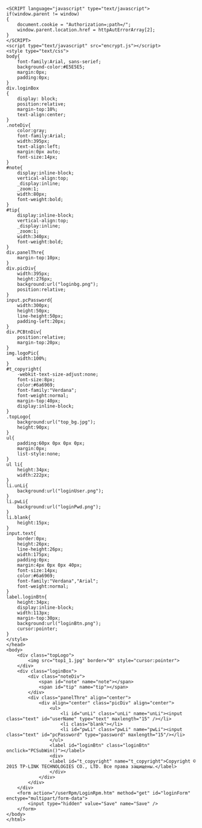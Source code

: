 <META http-equiv=Content-Type content="text/html; charset=UTF-8">
	<HTML>
	<HEAD><TITLE>TL-WR841N</TITLE>
	<META http-equiv=Pragma content=no-cache>
	<META http-equiv=Expires content="wed, 26 Feb 1997 08:21:57 GMT">
	<SCRIPT language="javascript" type="text/javascript"><!--
	//--></SCRIPT>
	<SCRIPT language="javascript" type="text/javascript">
	var httpAutErrorArray = new Array(
	3, 1, "http://192.168.0.1", 0,0 );
	</SCRIPT>
	
	<SCRIPT language="javascript" type="text/javascript">
	if(window.parent != window)
	{
		document.cookie = "Authorization=;path=/"; 
		window.parent.location.href = httpAutErrorArray[2];
	}
	</SCRIPT>
	<script type="text/javascript" src="encrypt.js"></script>
	<style type="text/css">
	body{
		font-family:Arial, sans-serief;
		background-color:#E5E5E5;
		margin:0px;
		padding:0px;
	}
	div.loginBox
	{
		display: block;
		position:relative;
		margin-top:10%; 
		text-align:center;
	}
	.noteDiv{
		color:gray;
		font-family:Arial;
		width:395px;
		text-align:left;
		margin:0px auto;
		font-size:14px;
	}
	#note{
		display:inline-block;
		vertical-align:top;
		_display:inline;
		_zoom:1;
		width:80px;
		font-weight:bold;
	}
	#tip{
		display:inline-block;
		vertical-align:top;
		_display:inline;
		_zoom:1;
		width:340px;
		font-weight:bold;
	}
	div.panelThre{
		margin-top:10px;
	}
	div.picDiv{
		width:395px;
		height:276px;
		background:url("loginbg.png");
		position:relative;
	}
	input.pcPassword{
		width:300px;
		height:50px;
		line-height:50px;
		padding-left:20px;
	}
	div.PCBtnDiv{
		position:relative;
		margin-top:20px;
	}
	img.logoPic{
		width:100%;
	}
	#t_copyright{
		-webkit-text-size-adjust:none;
		font-size:8px;
		color:#6a6969;
		font-family:"Verdana";
		font-weight:normal;
		margin-top:40px;
		display:inline-block;
	}
	.topLogo{
		background:url("top_bg.jpg");
		height:90px;
	}
	ul{
		padding:60px 0px 0px 0px;
		margin:0px;
		list-style:none;
	}
	ul li{
		height:34px;
		width:222px;
	}
	li.unLi{
		background:url("loginUser.png");
	}
	li.pwLi{
		background:url("loginPwd.png");
	}
	li.blank{
		height:15px;
	}
	input.text{
		border:0px;
		height:26px;
		line-height:26px;
		width:175px;
		padding:0px;
		margin:4px 0px 0px 40px;
		font-size:14px;
		color:#6a6969;
		font-family:"Verdana","Arial";
		font-weight:normal;
	}
	label.loginBtn{
		height:34px;
		display:inline-block;
		width:113px;
		margin-top:30px;
		background:url("loginBtn.png");
		cursor:pointer;
	}
	</style>
	</head>
	<body>
		<div class="topLogo">
			<img src="top1_1.jpg" border="0" style="cursor:pointer">
		</div>
		<div class="loginBox"> 
			<div class="noteDiv">
				<span id="note" name="note"></span>
				<span id="tip" name="tip"></span>
			</div>
			<div class="panelThre" align="center">
				<div align="center" class="picDiv" align="center">
					<ul>
						<li id="unLi" class="unLi" name="unLi"><input class="text" id="userName" type="text" maxlength="15" /></li>
						<li class="blank"></li>
						<li id="pwLi" class="pwLi" name="pwLi"><input class="text" id="pcPassword" type="password" maxlength="15"/></li>
					</ul>
					<label id="loginBtn" class="loginBtn" onclick="PCSubWin()"></label>
					<div>
					<label id="t_copyright" name="t_copyright">Copyright © 2015 TP-LINK TECHNOLOGIES CO., LTD. Все права защищены.</label> 
					</div>
				</div>
			</div>
		</div>
		<form action="/userRpm/LoginRpm.htm" method="get" id="loginForm" enctype="multipart/form-data">
			<input type="hidden" value="Save" name="Save" />
		</form>
	</body>
	</html>
	

